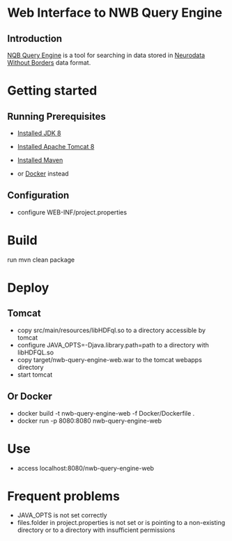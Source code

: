 Web Interface to NWB Query Engine 
==

Introduction
--

[NQB Query Engine](https://github.com/jezekp/NwbQueryEngine) is a tool for searching in data stored in [Neurodata Without Borders](http://www.nwb.org/) data format.
 
Getting started
==

Running Prerequisites
--

* [Installed JDK 8](http://www.oracle.com/technetwork/java/javase/downloads/jdk8-downloads-2133151.html)
* [Installed Apache Tomcat 8](https://tomcat.apache.org/download-80.cgi)
* [Installed Maven](https://maven.apache.org/download.cgi)

* or [Docker](https://www.docker.com/) instead


Configuration
--

* configure WEB-INF/project.properties
  

Build
==

run mvn clean package

Deploy
==

Tomcat
--
* copy src/main/resources/libHDFql.so to a directory accessible by tomcat
* configure JAVA_OPTS=-Djava.library.path=path to a directory with libHDFQL.so
* copy target/nwb-query-engine-web.war to the tomcat webapps directory
* start tomcat

Or Docker
--

* docker build -t nwb-query-engine-web -f Docker/Dockerfile .
* docker run -p 8080:8080 nwb-query-engine-web


Use
==
* access localhost:8080/nwb-query-engine-web



Frequent problems
==

* JAVA_OPTS is not set correctly
* files.folder in project.properties is not set or is pointing to a non-existing directory or to a directory with insufficient permissions

